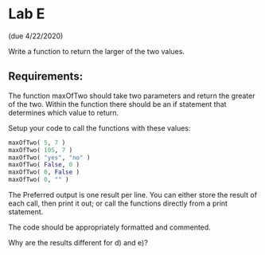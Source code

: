 # Lab E

(due 4/22/2020)

Write a function to return the larger of the two values.

## Requirements:

The function maxOfTwo should take two parameters and return the greater of the two. Within the function there should be an if statement that determines which value to return.

Setup your code to call the functions with these values:

```py
maxOfTwo( 5, 7 )
maxOfTwo( 105, 7 )
maxOfTwo( "yes", "no" )
maxOfTwo( False, 0 )
maxOfTwo( 0, False )
maxOfTwo( 0, "" )
```

The Preferred output is one result per line. You can either store
the result of each call, then print it out; or call the functions
directly from a print statement.

The code should be appropriately formatted and commented.

Why are the results different for d) and e)?

